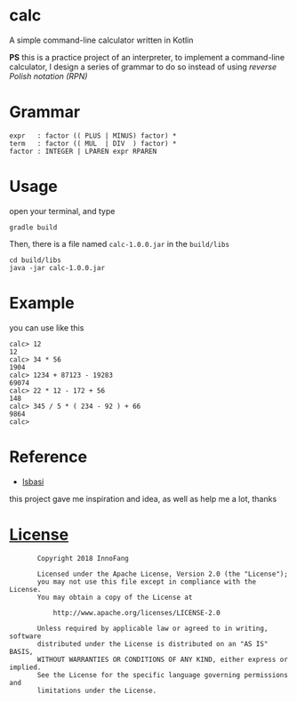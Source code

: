 # calc

A simple command-line calculator written in Kotlin

**PS** this is a practice project of an interpreter, to implement a command-line calculator, I design a series of grammar to do so instead of using _reverse Polish notation (RPN)_

# Grammar

```
expr   : factor (( PLUS | MINUS) factor) *
term   : factor (( MUL  | DIV  ) factor) *
factor : INTEGER | LPAREN expr RPAREN
```

# Usage

open your terminal, and type

```
gradle build
```

Then, there is a file named `calc-1.0.0.jar` in the `build/libs`

```
cd build/libs
java -jar calc-1.0.0.jar
```

# Example

you can use like this

```
calc> 12
12
calc> 34 * 56
1904
calc> 1234 + 87123 - 19283
69074
calc> 22 * 12 - 172 + 56
148
calc> 345 / 5 * ( 234 - 92 ) + 66
9864
calc>
```

# Reference

 + [lsbasi](https://github.com/rspivak/lsbasi)

this project gave me inspiration and idea, as well as help me a lot, thanks

# [License](https://github.com/InnoFang/calc/blob/master/LICENSE)

           Copyright 2018 InnoFang

           Licensed under the Apache License, Version 2.0 (the "License");
           you may not use this file except in compliance with the License.
           You may obtain a copy of the License at

               http://www.apache.org/licenses/LICENSE-2.0

           Unless required by applicable law or agreed to in writing, software
           distributed under the License is distributed on an "AS IS" BASIS,
           WITHOUT WARRANTIES OR CONDITIONS OF ANY KIND, either express or implied.
           See the License for the specific language governing permissions and
           limitations under the License.